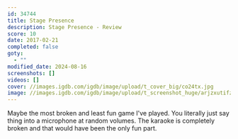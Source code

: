 ```yaml
---
id: 34744
title: Stage Presence
description: Stage Presence - Review
score: 10
date: 2017-02-21
completed: false
goty:
  - ""
modified_date: 2024-08-16
screenshots: []
videos: []
cover: //images.igdb.com/igdb/image/upload/t_cover_big/co24tx.jpg
image: //images.igdb.com/igdb/image/upload/t_screenshot_huge/arjzxutifz55vh3iges8.jpg
---
```

Maybe the most broken and least fun game I've played. You literally just say thing into a microphone at random volumes. The karaoke is completely broken and that would have been the only fun part. 
